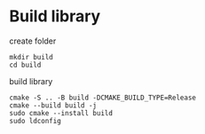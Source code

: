 # Build library
create folder
```
mkdir build
cd build
```
build library
```
cmake -S .. -B build -DCMAKE_BUILD_TYPE=Release
cmake --build build -j
sudo cmake --install build
sudo ldconfig
```
